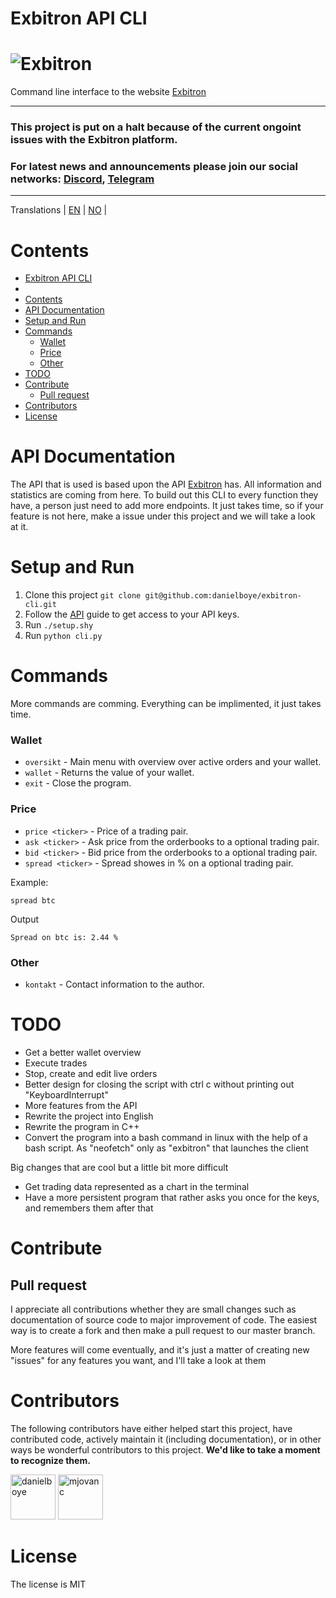 # Exbitron API CLI

# ![Exbitron](https://cdn.discordapp.com/attachments/994252098571079740/1051226477875691660/image.png)

Command line interface to the website [Exbitron](https://www.exbitron.com/)

---

### This project is put on a halt because of the current ongoint issues with the Exbitron platform. 

### For latest news and announcements please join our social networks: [Discord](https://discord.com/invite/t6z5MN6dEK), [Telegram](https://t.me/joinchat/VPipvQT8SmFlZDc0)

---

Translations | [EN](README.md) | [NO](README_NO.md) |

# Contents
- [Exbitron API CLI](#exbitron-api-cli)
- [](#)
- [Contents](#contents)
- [API Documentation](#api-documentation)
- [Setup and Run](#setup-and-run)
- [Commands](#commands)
    - [Wallet](#wallet)
    - [Price](#price)
    - [Other](#other)
- [TODO](#todo)
- [Contribute](#contribute)
  - [Pull request](#pull-request)
- [Contributors](#contributors)
- [License](#license)

# API Documentation

The API that is used is based upon the API [Exbitron](https://www.exbitron.com/kb/api.html) has. All information and statistics are coming from here. To build out this CLI to every function they have, a person just need to add more endpoints. It just takes time, so if your feature is not here, make a issue under this project and we will take a look at it.

# Setup and Run 

1. Clone this project `git clone git@github.com:danielboye/exbitron-cli.git`
2. Follow the [API](api.md) guide to get access to your API keys.
3. Run `./setup.shy`
4. Run `python cli.py`

# Commands

More commands are comming. Everything can be implimented, it just takes time. 

### Wallet
- `oversikt` - Main menu with overview over active orders and your wallet.
- `wallet` - Returns the value of your wallet. 
- `exit` - Close the program.

### Price

- `price <ticker>` - Price of a trading pair.
- `ask <ticker>` - Ask price from the orderbooks to a optional trading pair.
- `bid <ticker>` - Bid price from the orderbooks to a optional trading pair.
- `spread <ticker>` - Spread showes in % on a optional trading pair.

Example:


```shell
spread btc
```
Output

```shell
Spread on btc is: 2.44 %
```

### Other
- `kontakt` - Contact information to the author.

# TODO

- Get a better wallet overview
- Execute trades
- Stop, create and edit live orders
- Better design for closing the script with ctrl c without printing out "KeyboardInterrupt"
- More features from the API
- Rewrite the project into English
- Rewrite the program in C++
- Convert the program into a bash command in linux with the help of a bash script. As "neofetch" only as "exbitron" that launches the client

Big changes that are cool but a little bit more difficult

- Get trading data represented as a chart in the terminal 
- Have a more persistent program that rather asks you once for the keys, and remembers them after that

# Contribute

## Pull request

I appreciate all contributions whether they are small changes such as documentation of source code to major improvement of
code. The easiest way is to create a fork and then make a pull request to our master branch.

More features will come eventually, and it's just a matter of creating new "issues" for any features you want, and I'll take a look at them

# Contributors

The following contributors have either helped start this project, have contributed
code, actively maintain it (including documentation), or in other ways
be wonderful contributors to this project. **We'd like to take a moment to recognize them.**

[<img src="https://github.com/danielboye.png?size=72" alt="danielboye" width="72">](https://github.com/danielboye)
[<img src="https://github.com/mjovanc.png?size=72" alt="mjovanc" width="72">](https://github.com/mjovanc)

# License

The license is MIT
